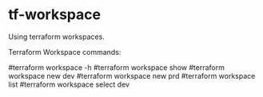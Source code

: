 # tf-workspace
Using terraform workspaces.

Terraform Workspace commands:

#terraform workspace -h
#terraform workspace show
#terraform workspace new dev
#terraform workspace new prd
#terraform workspace list
#terraform workspace select dev